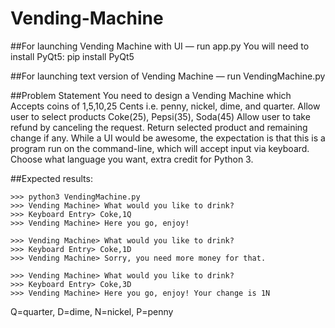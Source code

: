 # Vending-Machine

##For launching Vending Machine with UI — run app.py
You will need to install PyQt5: pip install PyQt5

##For launching text version of Vending Machine — run VendingMachine.py


##Problem Statement
You need to design a Vending Machine which
Accepts coins of 1,5,10,25 Cents i.e. penny, nickel, dime, and quarter.
Allow user to select products Coke(25), Pepsi(35), Soda(45)
Allow user to take refund by canceling the request.
Return selected product and remaining change if any.
While a UI would be awesome, the expectation is that this is a program
run on the command-line, which will accept input via keyboard.
Choose what language you want, extra credit for Python 3.

##Expected results:
```
>>> python3 VendingMachine.py
>>> Vending Machine> What would you like to drink?
>>> Keyboard Entry> Coke,1Q
>>> Vending Machine> Here you go, enjoy!

>>> Vending Machine> What would you like to drink?
>>> Keyboard Entry> Coke,1D
>>> Vending Machine> Sorry, you need more money for that.

>>> Vending Machine> What would you like to drink?
>>> Keyboard Entry> Coke,3D
>>> Vending Machine> Here you go, enjoy! Your change is 1N
```

Q=quarter, D=dime, N=nickel, P=penny
